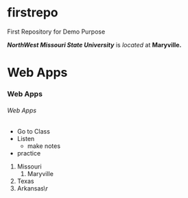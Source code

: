 # firstrepo
First Repository for Demo Purpose

***NorthWest Missouri State University*** is *located* at **Maryville.**

# Web Apps
### Web Apps
###### Web Apps

- Go to Class
- Listen 
    - make notes
- practice

1. Missouri
    1. Maryville
2. Texas
3. Arkansas\r